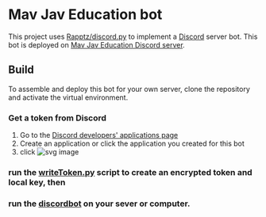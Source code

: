 # Mav Jav Education bot

This project uses [Rapptz/discord.py](https://github.com/Rapptz/discord.py) to implement a [Discord](HTTPS://discord.gg) server bot. This bot is deployed on [Mav Jav Education Discord server](https://discord.gg/KzzTBbr). 

## Build 

To assemble and deploy this bot for your own server, clone the repository and activate the virtual environment. 

### Get a token from Discord

1. Go to the [Discord developers' applications page](https://discord.com/developers/applications/)
2. Create an application or click the application you created for this bot
3. click ![svg image](data:image/svg+xml,%3Csvg+xmlns%3D%22http%3A%2F%2Fwww.w3.org%2F2000%2Fsvg%22+viewBox%3D%220+0+24+24%22+name%3D%22Extension%22+class%3D%22icon-1_pJVC%22+width%3D%2224%22+height%3D%2224%22+color%3D%22currentColor%22%3E%3Cpath+fill%3D%22currentColor%22+d%3D%22M20.5%2C11H19V7c0-1.1-0.9-2-2-2h-4V3.5C13%2C2.1%2C11.9%2C1%2C10.5%2C1S8%2C2.1%2C8%2C3.5V5H4C2.9%2C5%2C2%2C5.9%2C2%2C7v3.8h1.5+c1.5%2C0%2C2.7%2C1.2%2C2.7%2C2.7S5%2C16.2%2C3.5%2C16.2H2V20c0%2C1.1%2C0.9%2C2%2C2%2C2h3.8v-1.5c0-1.5%2C1.2-2.7%2C2.7-2.7s2.7%2C1.2%2C2.7%2C2.7V22H17+c1.1%2C0%2C2-0.9%2C2-2v-4h1.5c1.4%2C0%2C2.5-1.1%2C2.5-2.5S21.9%2C11%2C20.5%2C11L20.5%2C11z%22%3E%3C%2Fpath%3E%3C%2Fsvg%3E)

### run the [writeToken.py](writeToken.py) script to create an encrypted token and local key, then

### run the [discordbot](discordbot.py) on your sever or computer.
